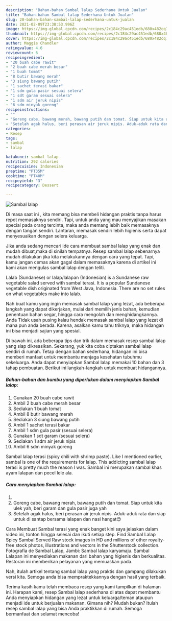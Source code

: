 ```yaml
---
description: "Bahan-bahan Sambal lalap Sederhana Untuk Jualan"
title: "Bahan-bahan Sambal lalap Sederhana Untuk Jualan"
slug: 20-bahan-bahan-sambal-lalap-sederhana-untuk-jualan
date: 2021-02-09T23:38:53.996Z
image: https://img-global.cpcdn.com/recipes/2c184c29ac451edb/680x482cq70/sambal-lalap-foto-resep-utama.jpg
thumbnail: https://img-global.cpcdn.com/recipes/2c184c29ac451edb/680x482cq70/sambal-lalap-foto-resep-utama.jpg
cover: https://img-global.cpcdn.com/recipes/2c184c29ac451edb/680x482cq70/sambal-lalap-foto-resep-utama.jpg
author: Maggie Chandler
ratingvalue: 4.6
reviewcount: 6
recipeingredient:
- "20 buah cabe rawit"
- "2 buah cabe merah besar"
- "1 buah tomat"
- "8 butir bawang merah"
- "3 siung bawang putih"
- "1 sachet terasi bakar"
- "1 sdm gula pasir sesuai selera"
- "1 sdt garam sesuai selera"
- "1 sdm air jeruk nipis"
- "6 sdm minyak goreng"
recipeinstructions:
- ""
- "Goreng cabe, bawang merah, bawang putih dan tomat. Siap untuk kita ulek yah, beri garam dan gula pasir juga yah"
- "Setelah agak halus, beri perasan air jeruk nipis. Aduk-aduk rata dan siap untuk di santap bersama lalapan dan nasi hangat😊"
categories:
- Resep
tags:
- sambal
- lalap

katakunci: sambal lalap 
nutrition: 292 calories
recipecuisine: Indonesian
preptime: "PT35M"
cooktime: "PT40M"
recipeyield: "3"
recipecategory: Dessert

---
```



![Sambal lalap](https://img-global.cpcdn.com/recipes/2c184c29ac451edb/680x482cq70/sambal-lalap-foto-resep-utama.jpg)

Di masa  saat ini , kita memang bisa membeli hidangan praktis tanpa harus repot memasaknya sendiri. Tapi, untuk anda yang mau menyajikan masakan special pada orang tercinta, maka anda memang lebih baik memasaknya dengan tangan sendiri. Lantaran, memasak sendiri lebih higienis serta dapat menyesuaikan dengan selera keluarga.

Jika anda sedang mencari ide cara membuat sambal lalap yang enak dan mudah dibuat,maka di sinilah tempatnya. Resep sambal lalap  sebenarnya mudah dilakukan jika kita melakukannya dengan cara yang tepat. Tapi, kamu jangan cemas akan gagal dalam memasaknya 
karena di artikel ini kami akan mengulas sambal lalap dengan teliti.  

Lalab (Sundanese) or lalap/lalapan (Indonesian) is a Sundanese raw vegetable salad served with sambal terasi. It is a popular Sundanese vegetable dish originated from West Java, Indonesia. There are no set rules on what vegetables make into lalab.

Nah buat kamu yang ingin memasak sambal lalap yang lezat, ada beberapa langkah yang dapat dikerjakan, mulai dari memilih jenis bahan, kemudian penentuan bahan segar, hingga cara mengolah dan menghidangkannya. Anda Tidak usah pusing kalau hendak memasak sambal lalap yang lezat di mana pun anda berada. Karena, asalkan kamu  tahu triknya, maka hidangan ini bisa menjadi sajian yang spesial.

Di bawah ini, ada beberapa tips dan trik dalam memasak resep sambal lalap yang siap dikreasikan. Sekarang, yuk kita coba ciptakan sambal lalap sendiri di rumah. Tetap dengan bahan sederhana, hidangan ini bisa memberi manfaat untuk membantu menjaga kesehatan tubuhmu sekeluarga. Anda dapat menyiapkan Sambal lalap memakai 10 bahan dan 3 tahap pembuatan. Berikut ini langkah-langkah untuk membuat hidangannya.

<!--inarticleads1-->

##### Bahan-bahan dan bumbu yang diperlukan dalam menyiapkan Sambal lalap:

1. Gunakan 20 buah cabe rawit
1. Ambil 2 buah cabe merah besar
1. Sediakan 1 buah tomat
1. Ambil 8 butir bawang merah
1. Sediakan 3 siung bawang putih
1. Ambil 1 sachet terasi bakar
1. Ambil 1 sdm gula pasir (sesuai selera)
1. Gunakan 1 sdt garam (sesuai selera)
1. Sediakan 1 sdm air jeruk nipis
1. Ambil 6 sdm minyak goreng


Sambal lalap terasi (spicy chili with shrimp paste). Like I mentioned earlier, sambal is one of the requirements for lalap. This addicting sambal lalap terasi is pretty much the reason I was. Sambal ini merupakan sambal khas ayam lalapan dan pecel lele ala. 

<!--inarticleads2-->

##### Cara menyiapkan Sambal lalap:

1. 
1. Goreng cabe, bawang merah, bawang putih dan tomat. Siap untuk kita ulek yah, beri garam dan gula pasir juga yah
1. Setelah agak halus, beri perasan air jeruk nipis. Aduk-aduk rata dan siap untuk di santap bersama lalapan dan nasi hangat😊


Cara Membuat Sambal terasi yang enak banget kini saya jelaskan dalam video ini, tonton hingga selesai dan ikuti setiap step. Find Sambal Lalap Spicy Sambal Served Raw stock images in HD and millions of other royalty-free stock photos, illustrations and vectors in the Shutterstock collection. Fotografía de Sambal Lalap, Jambi: Sambal lalap karyamaju. Sambal Lalapan ini menyediakan makanan dari bahan yang higienis dan berkualitas. Restoran ini memberikan pelayanan yang memuaskan pada. 

Nah, itulah artikel tentang  sambal lalap  yang praktis dan gampang dilakukan versi kita. Semoga anda bisa mempraktekkannya dengan hasil yang terbaik. 

Terima kasih kamu telah membaca resep yang kami tampilkan di halaman ini. Harapan kami, resep  Sambal lalap sederhana di atas dapat membantu Anda menyiapkan hidangan yang lezat untuk keluarga/teman ataupun menjadi ide untuk berjualan makanan. Gimana nih? Mudah bukan? Itulah resep sambal lalap yang bisa Anda praktikkan di rumah. Semoga bermanfaat dan selamat mencoba!

